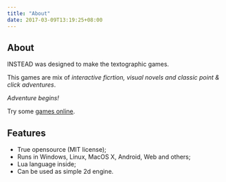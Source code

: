 ```yaml
---
title: "About"
date: 2017-03-09T13:19:25+08:00
---
```

## About

INSTEAD was designed to make the textographic games.

This games are mix of _interactive ficrtion, visual novels and classic point & click adventures_.

_Adventure begins!_

Try some [games online](http://instead.itch.io).

## Features

* True opensource (MIT license);
* Runs in Windows, Linux, MacOS X, Android, Web and others;
* Lua language inside;
* Can be used as simple 2d engine.
